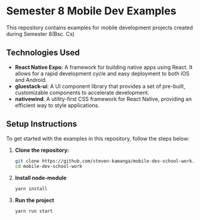 # Semester 8 Mobile Dev Examples

This repository contains examples for mobile development projects created during Semester 8(Bsc. Cs)
## Technologies Used

- **React Native Expo**: A framework for building native apps using React. It allows for a rapid development cycle and easy deployment to both iOS and Android.
- **gluestack-ui**: A UI component library that provides a set of pre-built, customizable components to accelerate development.
- **nativewind**: A utility-first CSS framework for React Native, providing an efficient way to style applications.

## Setup Instructions

To get started with the examples in this repository, follow the steps below:

1. **Clone the repository:**
   ```sh
   git clone https://github.com/steven-kamanga/mobile-dev-school-work.git
   cd mobile-dev-school-work
2. **Install node-module**
   ```sh
   yarn install
3. **Run the project**
   ```sh
   yarn run start
